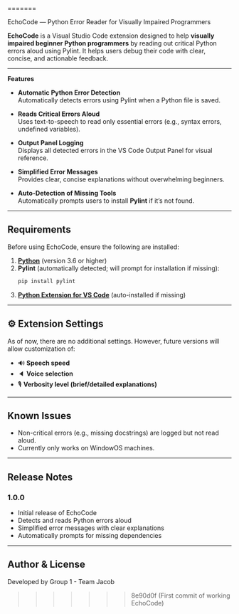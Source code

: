 
=======

EchoCode — Python Error Reader for Visually Impaired Programmers

**EchoCode** is a Visual Studio Code extension designed to help **visually impaired beginner Python programmers** by reading out critical Python errors aloud using Pylint. It helps users debug their code with clear, concise, and actionable feedback.

---
 **Features**

-  **Automatic Python Error Detection**  
  Automatically detects errors using Pylint when a Python file is saved.

-  **Reads Critical Errors Aloud**  
  Uses text-to-speech to read only essential errors (e.g., syntax errors, undefined variables).

-  **Output Panel Logging**  
  Displays all detected errors in the VS Code Output Panel for visual reference.

-  **Simplified Error Messages**  
  Provides clear, concise explanations without overwhelming beginners.

-  **Auto-Detection of Missing Tools**  
  Automatically prompts users to install **Pylint** if it’s not found.

---

##  **Requirements**

Before using EchoCode, ensure the following are installed:

1. **[Python](https://www.python.org/downloads/)** (version 3.6 or higher)
2. **Pylint** (automatically detected; will prompt for installation if missing):
   ```bash
   pip install pylint
   ```
3. **[Python Extension for VS Code](https://marketplace.visualstudio.com/items?itemName=ms-python.python)** (auto-installed if missing)

---

## ⚙️ **Extension Settings**

As of now, there are no additional settings. However, future versions will allow customization of:

- 🔊 **Speech speed**  
- 🔈 **Voice selection**  
- 🎙️ **Verbosity level (brief/detailed explanations)**  

---

##  **Known Issues**

- Non-critical errors (e.g., missing docstrings) are logged but not read aloud.
- Currently only works on WindowOS machines.

---

## **Release Notes**

### **1.0.0**  
- Initial release of EchoCode  
- Detects and reads Python errors aloud  
- Simplified error messages with clear explanations  
- Automatically prompts for missing dependencies  

---

## **Author & License**

Developed by Group 1 - Team Jacob  
>>>>>>> 8e90d0f (First commit of working EchoCode)
